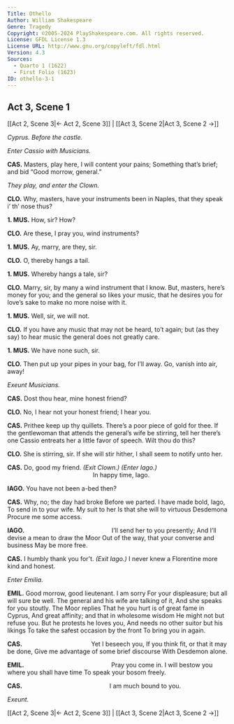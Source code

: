 ```yaml
---
Title: Othello
Author: William Shakespeare
Genre: Tragedy
Copyright: ©2005-2024 PlayShakespeare.com. All rights reserved.
License: GFDL License 1.3
License URL: http://www.gnu.org/copyleft/fdl.html
Version: 4.3
Sources:
  - Quarto 1 (1622)
  - First Folio (1623)
ID: othello-3-1
---
```


## Act 3, Scene 1
[[Act 2, Scene 3|← Act 2, Scene 3]] | [[Act 3, Scene 2|Act 3, Scene 2 →]]

*Cyprus. Before the castle.*

*Enter Cassio with Musicians.*

**CAS.**
Masters, play here, I will content your pains;
Something that’s brief; and bid “Good morrow, general.”

*They play, and enter the Clown.*

**CLO.**
Why, masters, have your instruments been in Naples, that they speak i’ th’ nose thus?

**1. MUS.**
How, sir? How?

**CLO.**
Are these, I pray you, wind instruments?

**1. MUS.**
Ay, marry, are they, sir.

**CLO.**
O, thereby hangs a tail.

**1. MUS.**
Whereby hangs a tale, sir?

**CLO.**
Marry, sir, by many a wind instrument that I know. But, masters, here’s money for you; and the general so likes your music, that he desires you for love’s sake to make no more noise with it.

**1. MUS.**
Well, sir, we will not.

**CLO.**
If you have any music that may not be heard, to’t again; but (as they say) to hear music the general does not greatly care.

**1. MUS.**
We have none such, sir.

**CLO.**
Then put up your pipes in your bag, for I’ll away. Go, vanish into air, away!

*Exeunt Musicians.*

**CAS.**
Dost thou hear, mine honest friend?

**CLO.**
No, I hear not your honest friend; I hear you.

**CAS.**
Prithee keep up thy quillets. There’s a poor piece of gold for thee. If the gentlewoman that attends the general’s wife be stirring, tell her there’s one Cassio entreats her a little favor of speech. Wilt thou do this?

**CLO.**
She is stirring, sir. If she will stir hither, I shall seem to notify unto her.

**CAS.**
Do, good my friend.
*(Exit Clown.)*
*(Enter Iago.)*
              In happy time, Iago.

**IAGO.**
You have not been a-bed then?

**CAS.**
Why, no; the day had broke
Before we parted. I have made bold, Iago,
To send in to your wife. My suit to her
Is that she will to virtuous Desdemona
Procure me some access.

**IAGO.**
              I’ll send her to you presently;
And I’ll devise a mean to draw the Moor
Out of the way, that your converse and business
May be more free.

**CAS.**
I humbly thank you for’t.
*(Exit Iago.)*
I never knew a Florentine more kind and honest.

*Enter Emilia.*

**EMIL.**
Good morrow, good lieutenant. I am sorry
For your displeasure; but all will sure be well.
The general and his wife are talking of it,
And she speaks for you stoutly. The Moor replies
That he you hurt is of great fame in Cyprus,
And great affinity; and that in wholesome wisdom
He might not but refuse you. But he protests he loves you,
And needs no other suitor but his likings
To take the safest occasion by the front
To bring you in again.

**CAS.**
           Yet I beseech you,
If you think fit, or that it may be done,
Give me advantage of some brief discourse
With Desdemon alone.

**EMIL.**
              Pray you come in.
I will bestow you where you shall have time
To speak your bosom freely.

**CAS.**
              I am much bound to you.

*Exeunt.*

[[Act 2, Scene 3|← Act 2, Scene 3]] | [[Act 3, Scene 2|Act 3, Scene 2 →]]